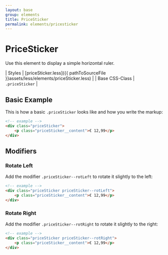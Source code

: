 ```yaml
---
layout: base
group: elements
title: PriceSticker
permalink: elements/pricesticker
---
```


# PriceSticker

<p class="intro">Use this element to display a simple horizontal ruler.</p>

| Styles         | [priceSticker.less]({{ pathToSourceFile }}assets/less/elements/priceSticker.less) |
| Base CSS-Class | `.priceSticker`                                                                   |

## Basic Example

This is how a basic `.priceSticker` looks like and how you write the markup:

```html
<!-- example -->
<div class="priceSticker">
    <p class="priceSticker__content">€ 12,99</p>
</div>
```

## Modifiers

### Rotate Left

Add the modifier `.priceSticker--rotLeft` to rotate it slightly to the left:

```html
<!-- example -->
<div class="priceSticker priceSticker--rotLeft">
    <p class="priceSticker__content">€ 12,99</p>
</div>
```

### Rotate Right

Add the modifier `.priceSticker--rotRight` to rotate it slightly to the right:

```html
<!-- example -->
<div class="priceSticker priceSticker--rotRight">
    <p class="priceSticker__content">€ 12,99</p>
</div>
```